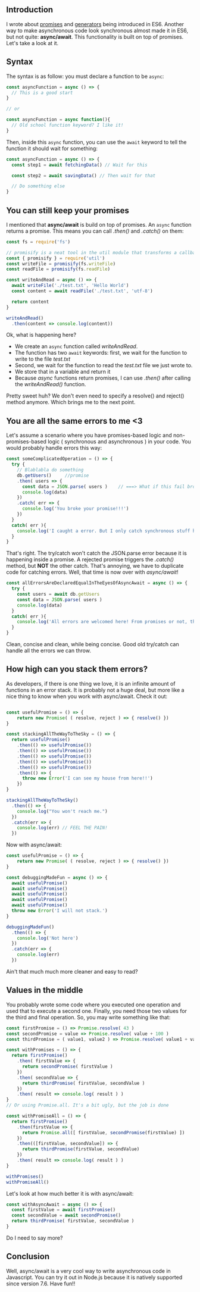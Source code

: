 ## Introduction

I wrote about <a href='https://dev.to/damcosset/i-promise-i-wont-callback-anymore-cp3' target='_blank'>promises</a> and <a href='https://dev.to/damcosset/introduction-to-generators-in-es6-5h1' target='_blank'>generators</a> being introduced in ES6. Another way to make asynchronous code look synchronous almost made it in ES6, but not quite: **async/await**. This functionality is built on top of promises. Let's take a look at it.

## Syntax

The syntax is as follow: you must declare a function to be `async`:

```javascript
const asyncFunction = async () => {
  // This is a good start
}

// or

const asyncFunction = async function(){
  // Old school function keyword? I like it!
}
```

Then, inside this `async` function, you can use the `await` keyword to tell the function it should wait for something:

```javascript
const asyncFunction = async () => {
  const step1 = await fetchingData() // Wait for this

  const step2 = await savingData() // Then wait for that

  // Do something else
}
```

## You can still keep your promises

I mentioned that **async/await** is build on top of promises. An `async` function returns a promise. This means you can call *.then()* and *.catch()* on them:

```javascript runnable
const fs = require('fs')

// promisify is a neat tool in the util module that transforms a callback function into a promise one
const { promisify } = require('util')
const writeFile = promisify(fs.writeFile)
const readFile = promisify(fs.readFile)

const writeAndRead = async () => {
  await writeFile('./test.txt', 'Hello World')
  const content = await readFile('./test.txt', 'utf-8')

  return content
}

writeAndRead()
  .then(content => console.log(content)) 
```

Ok, what is happening here?

- We create an `async` function called *writeAndRead*. 
- The function has two `await` keywords: first, we wait for the function to write to the file *test.txt*
- Second, we wait for the function to read the *test.txt* file we just wrote to.
- We store that in a variable and return it
- Because *async* functions return promises, I can use *.then()* after calling the *writeAndRead()* function.

Pretty sweet huh? We don't even need to specify a resolve() and reject() method anymore. Which brings me to the next point.

## You are all the same errors to me <3

Let's assume a scenario where you have promises-based logic and non-promises-based logic ( synchronous and asynchronous ) in your code. You would probably handle errors this way:

```javascript
const someComplicatedOperation = () => {
  try {
    // Blablabla do something
    db.getUsers()     //promise
    .then( users => {
      const data = JSON.parse( users )    // ===> What if this fail bro?
      console.log(data)
    })
    .catch( err => {
      console.log('You broke your promise!!!')
    })
  }
  catch( err ){
    console.log('I caught a error. But I only catch synchronous stuff here :(')
  }
}

```

That's right. The try/catch won't catch the JSON.parse error because it is happening inside a promise. A rejected promise triggers the *.catch()* method, but **NOT** the other catch. That's annoying, we have to duplicate code for catching errors. Well, that time is now over with *async/await*!

```javascript
const allErrorsAreDeclaredEqualInTheEyesOfAsyncAwait = async () => {
  try {
    const users = await db.getUsers
    const data = JSON.parse( users )
    console.log(data)
  }
  catch( err ){
    console.log('All errors are welcomed here! From promises or not, this catch is your catch.')
  }
}
```

Clean, concise and clean, while being concise. Good old try/catch can handle all the errors we can throw.

## How high can you stack them errors?

As developers, if there is one thing we love, it is an infinite amount of functions in an error stack. It is probably not a huge deal, but more like a nice thing to know when you work with async/await. Check it out:

```javascript runnable

const usefulPromise = () => {
    return new Promise( ( resolve, reject ) => { resolve() })
}

const stackingAllTheWayToTheSky = () => {
  return usefulPromise()
    .then(() => usefulPromise())
    .then(() => usefulPromise())
    .then(() => usefulPromise())
    .then(() => usefulPromise())
    .then(() => usefulPromise())
    .then(() => {
      throw new Error('I can see my house from here!!')
    })
}

stackingAllTheWayToTheSky()
  .then(() => {
    console.log("You won't reach me.")
  })
  .catch(err => {
    console.log(err) // FEEL THE PAIN!
  })

```

Now with async/await:

```javascript runnable
const usefulPromise = () => {
    return new Promise( ( resolve, reject ) => { resolve() })
}

const debuggingMadeFun = async () => {
  await usefulPromise()
  await usefulPromise()
  await usefulPromise()
  await usefulPromise()
  await usefulPromise()
  throw new Error('I will not stack.')
}

debuggingMadeFun()
  .then(() => {
    console.log('Not here')
  })
  .catch(err => {
    console.log(err)
  })

```

Ain't that much much more cleaner and easy to read?

## Values in the middle

You probably wrote some code where you executed one operation and used that to execute a second one. Finally, you need those two values for the third and final operation. So, you may write something like that:

```javascript runnable
const firstPromise = () => Promise.resolve( 43 )
const secondPromise = value => Promise.resolve( value + 100 ) 
const thirdPromise = ( value1, value2 ) => Promise.resolve( value1 + value2 + 100 ) 

const withPromises = () => {
  return firstPromise()
    .then( firstValue => {
      return secondPromise( firstValue )
    })
    .then( secondValue => {
      return thirdPromise( firstValue, secondValue )
    })
    .then( result => console.log( result ) )
}
// Or using Promise.all. It's a bit ugly, but the job is done

const withPromiseAll = () => {
  return firstPromise() 
    .then(firstValue => {
      return Promise.all([ firstValue, secondPromise(firstValue) ])
    })
    .then(([firstValue, secondValue]) => {
      return thirdPromise(firstValue, secondValue)
    })
    .then( result => console.log( result ) )
}

withPromises()
withPromiseAll()
```

Let's look at how much better it is with async/await:

```javascript
const withAsyncAwait = async () => {
  const firstValue = await firstPromise()
  const secondValue = await secondPromise()
  return thirdPromise( firstValue, secondValue )
}
```

Do I need to say more?

## Conclusion

Well, async/await is a very cool way to write asynchronous code in Javascript. You can try it out in Node.js because it is natively supported since version 7.6. Have fun!!
